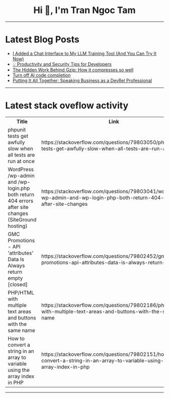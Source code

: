 <h1 align="center">Hi 👋, I'm Tran Ngoc Tam</h1>

---

# Latest Blog Posts 
<!-- BLOG-POST-LIST:START -->
- [I Added a Chat Interface to My LLM Training Tool &lpar;And You Can Try It Now&rpar;](https://dev.to/theaniketgiri/i-added-a-chat-interface-to-my-llm-training-tool-and-you-can-try-it-now-1kck)
- [💡 Productivity and Security Tips for Developers](https://dev.to/beeinbox/productivity-and-security-tips-for-developers-2hjb)
- [The Hidden Work Behind Gzip: How it compresses so well](https://dev.to/rijultp/the-hidden-work-behind-gzip-how-it-compresses-so-well-5ejk)
- [Turn off AI code completion](https://dev.to/jarne/turn-off-ai-code-completion-3f9g)
- [Putting It All Together: Speaking Business as a DevRel Professional](https://dev.to/mattstratton/putting-it-all-together-speaking-business-as-a-devrel-professional-2kfj)
<!-- BLOG-POST-LIST:END -->

---

# Latest stack oveflow activity
<table>
  <tr><th>Title</th><th>Link</th></tr>
  <!-- STACKOVERFLOW:START --><tr><td>phpunit tests get awfully slow when all tests are run at once</td><td>https://stackoverflow.com/questions/79803050/phpunit-tests-get-awfully-slow-when-all-tests-are-run-at-once</td></tr><tr><td>WordPress /wp-admin and /wp-login.php both return 404 errors after site changes &lpar;SiteGround hosting&rpar;</td><td>https://stackoverflow.com/questions/79803041/wordpress-wp-admin-and-wp-login-php-both-return-404-errors-after-site-changes</td></tr><tr><td>GMC Promotions - API &#39;attributes&#39; Data Is Always return empty [closed]</td><td>https://stackoverflow.com/questions/79802452/gmc-promotions-api-attributes-data-is-always-return-empty</td></tr><tr><td>PHP/HTML with multiple text areas and buttons with the same name</td><td>https://stackoverflow.com/questions/79802186/php-html-with-multiple-text-areas-and-buttons-with-the-same-name</td></tr><tr><td>How to convert a string in an array to variable using the array index in PHP</td><td>https://stackoverflow.com/questions/79802151/how-to-convert-a-string-in-an-array-to-variable-using-the-array-index-in-php</td></tr><!-- STACKOVERFLOW:END -->
</table>

---


